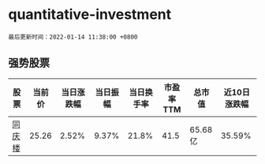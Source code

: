 # quantitative-investment

`最后更新时间：2022-01-14 11:38:00 +0800`

## 强势股票

|股票|当前价|当日涨跌幅|当日振幅|当日换手率|市盈率TTM|总市值|近10日涨跌幅|
|----|----|----|----|----|----|----|----|
|[同庆楼](https://xueqiu.com/S/SH605108)|25.26|2.52%|9.37%|21.8%|41.5|65.68亿|35.59%|
